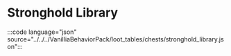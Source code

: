 # Stronghold Library

:::code language="json" source="../../../VanilliaBehaviorPack/loot_tables/chests/stronghold_library.json":::